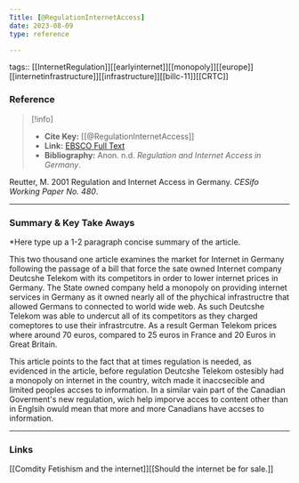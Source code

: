 ```yaml
---
Title: [@RegulationInternetAccess]
date: 2023-08-09
type: reference

---
```



tags:: [[InternetRegulation]][[earlyinternet]][[monopoly]][[europe]][[internetinfrastructure]][[infrastructure]][[billc-11]][[CRTC]]

### Reference 

> [!info]
> - **Cite Key:** [[@RegulationInternetAccess]]
> - **Link:** [EBSCO Full Text](file:///Users/kennedyelson/Zotero/storage/5BLSBJPK/Regulation%20and%20Internet%20Access%20in%20Germany.pdf)
> - **Bibliography:** Anon. n.d. _Regulation and Internet Access in Germany_. 

Reutter, M. 2001 Regulation and Internet Access in Germany. _CESifo Working Paper No. 480_.

---

### Summary & Key Take Aways

*Here type up a 1-2 paragraph concise summary of the article. 

This two thousand one article examines the market for Internet in Germany following the passage of a bill that force the sate owned Internet company Deutcshe Telekom with its competitors in order to lower internet prices in Germany. The State owned company held a monopoly on providing internet services in Germany as it owned nearly all of the  phychical infrastructre that allowed Germans to connected to world wide web.  As such Deutcshe Telekom was able to undercut all of its competitors as they charged comeptores to use their infrastrcutre. As a result German Telekom prices where around 70 euros, compared to 25 euros in France and 20 Euros in Great Britain. 

This article points to the fact that at times regulation is needed, as evidenced in the article, before regulation Deutcshe Telekom ostesibly had a monopoly on internet in the country, witch made it inaccsecible and limited peoples accses to information. In a similar vain part of the Canadian Goverment's new regulation, wich help imporve acces to content other than in Englsih owuld mean that more and more Canadians have accses to information. 




--- 

### Links
[[Comdity Fetishism and the internet]][[Should the internet be for sale.]]